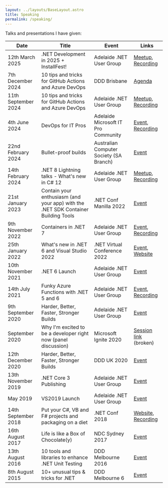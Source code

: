 ```yaml
---
layout: ../layouts/BaseLayout.astro
title: Speaking
permalink: /speaking/
---
```


Talks and presentations I have given:

| Date | Title | Event | Links |
|-------|-------|------|-------|
| 12th March 2025 | .NET Development in 2025 + InstallFest! | Adelaide .NET User Group | [Meetup](https://www.meetup.com/adelaide-dotnet/events/306373821), [Recording](https://youtu.be/cqtj0Zh1G-k) |
| 7th December 2024 | 10 tips and tricks for GitHub Actions and Azure DevOps | DDD Brisbane | [Agenda](https://www.dddbrisbane.com/agenda/2024) |
| 11th September 2024 | 10 tips and tricks for GitHub Actions and Azure DevOps | Adelaide .NET User Group | [Meetup](https://www.meetup.com/adelaide-dotnet/events/303049329), [Recording](https://youtu.be/kbXooI0Ux9E) |
| 4th June 2024 | DevOps for IT Pros | Adelaide Microsoft IT Pro Community | [Event](https://www.meetup.com/adelaide-microsoft-itpro-community/events/300265089), [Recording](https://youtu.be/7Ty8XZtYwSc?si=t_DjvRIYc4bL_Abg&t=1401) |
| 22nd February 2024 | Bullet-proof builds | Australian Computer Society (SA Branch) | [Event](https://www.acs.org.au/cpd-education/event-detail.html?eventId=701GB000002Cc1LYAS) |
| 14th February 2024 | .NET 8 Lightning talks - What's new in C# 12 | Adelaide .NET User Group | [Meetup](https://www.meetup.com/adelaide-dotnet/events/298685906/), [Recording](https://youtu.be/2YrDEC1PDek) |
| 21st January 2023 | Contain your enthusiasm (and your app) with the .NET SDK Container Building Tools | .NET Conf Manilla 2022 | [Event](https://rijsat.com/2022/10/06/net-conf-2022-philippines/) |
| 9th November 2022 | Containers in .NET 7 | Adelaide .NET User Group | [Event](https://www.meetup.com/adelaide-dotnet/events/289414799/), [Recording](https://youtu.be/vhg0pSLJgQE) |
| 25th January 2022 | What's new in .NET 6 and Visual Studio 2022 | .NET Virtual Conference 2022 | [Event](https://www.csharp.com/events/net-conference-2022), [Website](https://dotnetconference.com/) |
| 10th November 2021 | .NET 6 Launch | Adelaide .NET User Group | [Event](https://www.meetup.com/Adelaide-dotNET/events/280982508/) |
| 14th July 2021 | Funky Azure Functions with .NET 5 and 6 | Adelaide .NET User Group | [Event](https://www.meetup.com/Adelaide-dotNET/events/278946503/), [Recording](https://youtu.be/R9cjn2G46bE) |
| 9th September 2020 | Harder, Better, Faster, Stronger Builds | Adelaide .NET User Group | [Event](https://www.meetup.com/Adelaide-dotNET/events/272666555/) |
| September 2020 | Why I'm excited to be a developer right now (panel discussion) | Microsoft Ignite 2020 | [Session link](https://web.archive.org/web/20201024213659/https://myignite.microsoft.com/sessions/ef0a56d6-0570-4fb6-ac38-0b268804b707) (broken) |
| 12th December 2020 | Harder, Better, Faster, Stronger Builds | DDD UK 2020 | [Event](https://developerdeveloperdeveloper.com/) |
| 13th November 2019 | .NET Core 3 Publishing | Adelaide .NET User Group | [Event](https://www.meetup.com/Adelaide-dotNET/events/265896189/) |
| May 2019 | VS2019 Launch | Adelaide .NET User Group | [Event](https://www.meetup.com/adelaide-dotnet/events/258974130) |
| 14th September 2018 | Put your C#, VB and F# projects and packaging on a diet | .NET Conf 2018 | [Website](https://www.dotnetconf.net/), [Recording](https://www.youtube.com/watch?v=plYzZxhYGzI) |
| 16th August 2017 | Life is like a Box of Chocolate(y) | NDC Sydney 2017 | [Event](http://ndcsydney.com/) |
| 13th August 2016 | 10 tools and libraries to enhance .NET Unit Testing | DDD Melbourne 2016 | [Event](https://web.archive.org/web/20160724204149/http://www.dddmelbourne.com/agenda) |
| 8th August 2015 | 10+ unusual tips & tricks for .NET | DDD Melbourne 6 | [Event](https://web.archive.org/web/20150702151508/http://www.dddmelbourne.com:80/agenda) |
